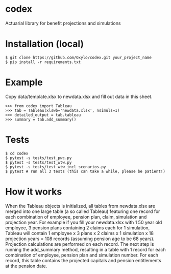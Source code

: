 # codex
Actuarial library for benefit projections and simulations

Installation (local)
====================

    $ git clone https://github.com/Oxylo/codex.git your_project_name
    $ pip install -r requirements.txt
    
    
Example
=======

Copy data/template.xlsx to newdata.xlsx and fill out data in this sheet. 

    >>> from codex import Tableau
    >>> tab = Tableau(xlswb='newdata.xlsx', nsimuls=1)
    >>> detailed_output = tab.tableau
    >>> summary = tab.add_summary()


Tests
=====

    $ cd codex
    $ pytest -s tests/test_pwc.py
    $ pytest -s tests/test_wtw.py
    $ pytest -s tests/test_wtw_incl_scenarios.py
    $ pytest # run all 3 tests (this can take a while, please be patient!)



How it works
============ 
When the Tableau objects is initialized, all tables from newdata.xlsx are merged into one large table (a so called Tableau) featuring one record for each combination of employee, pension plan, claim, simulation and projection year. For example if you fill your newdata.xlsx with 1 50 year old employee, 3 pension plans containing 2 claims each for 1 simulation, Tableau will contain 1 employee x 3 plans x 2 claims x 1 simulation x 18 projection years = 108 records (assuming pension age to be 68 years). Projection calculations are performed on each record.
The next step is running the add_summary method, resulting in a table with 1 record for each combination of employee, pension plan and simulation number. For each record, this table contains the projected capitals and pension entitlements at the pension date.
   


  


    

